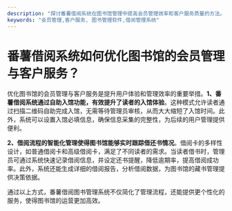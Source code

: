 ```yaml
---
description: "探讨番薯借阅系统在图书馆管理中提高会员管理效率和客户服务质量的方法。"
keywords: "会员管理,客户服务, 图书管理软件,借阅管理系统"
---
```

# 番薯借阅系统如何优化图书馆的会员管理与客户服务？

优化图书馆的会员管理与客户服务是提升用户体验和管理效率的重要举措。**1、番薯借阅系统通过自助入馆功能，有效提升了读者的入馆体验**。这种模式允许读者通过扫描二维码自助完成入馆，无需等待管理员审核，从而大大缩短了入馆时间。此外，系统可以设置入馆必填信息，确保信息采集的完整性，为后续的用户管理提供便利。

**2、借阅流程的智能化管理使得图书馆能够实时跟踪借还书情况**。借阅卡的多样性设计，如普通借阅卡和高级借阅卡，满足了不同读者的需求。当读者借书时，管理员可通过系统快速记录借阅信息，并设定还书提醒，降低逾期率，提高借阅成功率。此外，系统还能生成详细的借阅报告，分析借阅数据，为图书馆的藏书管理提供决策依据。

通过以上方式，番薯借阅图书管理系统不仅简化了管理流程，还能提供更个性化的服务，使得图书馆的运营更加高效。
